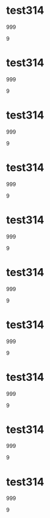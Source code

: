 # test314

999

9     



# test314

999

9     





# test314

999

9     

# test314

999

9     

# test314

999

9     

# test314

999

9     

# test314

999

9     

# test314

999

9     

# test314

999

9     

# test314

999

9     

